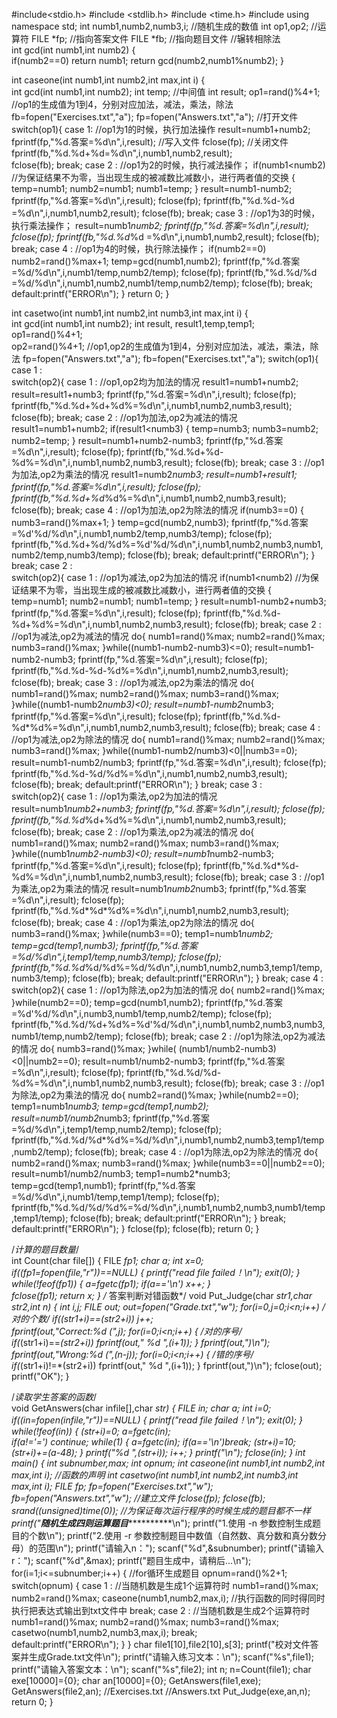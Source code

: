 #include<stdio.h>
#include <stdlib.h>
#include <time.h>
#include <iostream>
using namespace std;
int numb1,numb2,numb3,i;	//随机生成的数值
int op1,op2;	//运算符
FILE *fp;	//指向答案文件 
FILE *fb;	//指向题目文件 
//辗转相除法  
int gcd(int numb1,int numb2) {	
	if(numb2==0) return numb1;
	return	gcd(numb2,numb1%numb2);	
}

int caseone(int numb1,int numb2,int max,int i) {	 
	int gcd(int numb1,int numb2);
	int temp;	//中间值
	int result;
	op1=rand()%4+1;		//op1的生成值为1到4，分别对应加法，减法，乘法，除法
	fb=fopen("Exercises.txt","a");
	fp=fopen("Answers.txt","a");	//打开文件
	switch(op1){
		case 1:		//op1为1的时候，执行加法操作
			result=numb1+numb2;
			fprintf(fp,"%d.答案=%d\n",i,result);		//写入文件
		    fclose(fp);			//关闭文件
			fprintf(fb,"%d.%d+%d=%d\n",i,numb1,numb2,result);		
		    fclose(fb);	
			break;
		case 2 :		//op1为2的时候，执行减法操作；
			if(numb1<numb2)		//为保证结果不为零，当出现生成的被减数比减数小，进行两者值的交换
			{
			temp=numb1;
			numb2=numb1;
			numb1=temp;
			}
			result=numb1-numb2;
			fprintf(fp,"%d.答案=%d\n",i,result);
		    fclose(fp);
			fprintf(fb,"%d.%d-%d =%d\n",i,numb1,numb2,result);
		    fclose(fb);
			break;
		case 3 :		//op1为3的时候，执行乘法操作；
			result=numb1*numb2;
			fprintf(fp,"%d.答案=%d\n",i,result);
		    fclose(fp);
			fprintf(fb,"%d.%d*%d =%d\n",i,numb1,numb2,result);
		    fclose(fb);
			break;
		case 4 :		//op1为4的时候，执行除法操作；
			if(numb2==0)
				numb2=rand()%max+1;
			temp=gcd(numb1,numb2);
			fprintf(fp,"%d.答案=%d/%d\n",i,numb1/temp,numb2/temp);
		    fclose(fp);
			fprintf(fb,"%d.%d/%d =%d/%d\n",i,numb1,numb2,numb1/temp,numb2/temp);
		    fclose(fb);
			break;
		default:printf("ERROR\n");
	}
	return 0;
}

int casetwo(int numb1,int numb2,int numb3,int max,int i) {	
	int gcd(int numb1,int numb2);
	int result, result1,temp,temp1;
	op1=rand()%4+1;		
	op2=rand()%4+1;						//op1,op2的生成值为1到4，分别对应加法，减法，乘法，除法
	fp=fopen("Answers.txt","a");
	fb=fopen("Exercises.txt","a");
	switch(op1){
		case 1 :		
			switch(op2){
			case 1 :					//op1,op2均为加法的情况
				result1=numb1+numb2;
				result=result1+numb3;
				fprintf(fp,"%d.答案=%d\n",i,result);
				fclose(fp);
				fprintf(fb,"%d.%d+%d+%d%=%d\n",i,numb1,numb2,numb3,result);
				fclose(fb);
				break;
			case 2 :					//op1为加法,op2为减法的情况
				result1=numb1+numb2;
				if(result1<numb3)
				{
					temp=numb3;
					numb3=numb2;
					numb2=temp;
				}
				result=numb1+numb2-numb3;
				fprintf(fp,"%d.答案=%d\n",i,result);
				fclose(fp);
				fprintf(fb,"%d.%d+%d-%d%=%d\n",i,numb1,numb2,numb3,result);
				fclose(fb);
				break;
			case 3 :					//op1为加法,op2为乘法的情况
				result1=numb2*numb3;
				result=numb1+result1;
				fprintf(fp,"%d.答案=%d\n",i,result);
				fclose(fp);
				fprintf(fb,"%d.%d+%d*%d%=%d\n",i,numb1,numb2,numb3,result);
				fclose(fb);
				break;
			case 4 :					//op1为加法,op2为除法的情况
				if(numb3==0)
				{
				numb3=rand()%max+1;
				}
				temp=gcd(numb2,numb3);
				fprintf(fp,"%d.答案=%d'%d/%d\n",i,numb1,numb2/temp,numb3/temp);
				fclose(fp);
				fprintf(fb,"%d.%d+%d/%d%=%d'%d/%d\n",i,numb1,numb2,numb3,numb1,numb2/temp,numb3/temp);
				fclose(fb);
				break;
			default:printf("ERROR\n");
			}
			break;
		case 2 :		
			switch(op2){
				case 1 :					//op1为减法,op2为加法的情况
					if(numb1<numb2)			//为保证结果不为零，当出现生成的被减数比减数小，进行两者值的交换
					{
						temp=numb1;
						numb2=numb1;
						numb1=temp;
					}
					result=numb1-numb2+numb3;
					fprintf(fp,"%d.答案=%d\n",i,result);
					fclose(fp);
					fprintf(fb,"%d.%d-%d+%d%=%d\n",i,numb1,numb2,numb3,result);
					fclose(fb);
					break;
				case 2 :					//op1为减法,op2为减法的情况
					do{
					numb1=rand()%max;
					numb2=rand()%max;
					numb3=rand()%max;
					}while((numb1-numb2-numb3)<=0);
					result=numb1-numb2-numb3;
					fprintf(fp,"%d.答案=%d\n",i,result);
					fclose(fp);
					fprintf(fb,"%d.%d-%d-%d%=%d\n",i,numb1,numb2,numb3,result);
					fclose(fb);
					break;
				case 3 :					//op1为减法,op2为乘法的情况
					do{
					numb1=rand()%max;
					numb2=rand()%max;
					numb3=rand()%max;
					}while((numb1-numb2*numb3)<0);
					result=numb1-numb2*numb3;
					fprintf(fp,"%d.答案=%d\n",i,result);
					fclose(fp);
					fprintf(fb,"%d.%d-%d*%d%=%d\n",i,numb1,numb2,numb3,result);
					fclose(fb);
					break;
				case 4 :					//op1为减法,op2为除法的情况
					do{
					numb1=rand()%max;
					numb2=rand()%max;
					numb3=rand()%max;
					}while((numb1-numb2/numb3)<0||numb3==0);
					result=numb1-numb2/numb3;
					fprintf(fp,"%d.答案=%d\n",i,result);
					fclose(fp);
					fprintf(fb,"%d.%d-%d/%d%=%d\n",i,numb1,numb2,numb3,result);
					fclose(fb);
					break;
			default:printf("ERROR\n");
			}
			break;
		case 3 :		
			switch(op2){
				case 1 :					//op1为乘法,op2为加法的情况
					result=numb1*numb2+numb3;
					fprintf(fp,"%d.答案=%d\n",i,result);
					fclose(fp);
					fprintf(fb,"%d.%d*%d+%d%=%d\n",i,numb1,numb2,numb3,result);
					fclose(fb);
					break;
				case 2 :					//op1为乘法,op2为减法的情况
					do{
					numb1=rand()%max;
					numb2=rand()%max;
					numb3=rand()%max;
					}while((numb1*numb2-numb3)<0);
					result=numb1*numb2-numb3;
					fprintf(fp,"%d.答案=%d\n",i,result);
					fclose(fp);
					fprintf(fb,"%d.%d*%d-%d%=%d\n",i,numb1,numb2,numb3,result);
					fclose(fb);
					break;
				case 3 :					//op1为乘法,op2为乘法的情况
					result=numb1*numb2*numb3;
					fprintf(fp,"%d.答案=%d\n",i,result);
					fclose(fp);
					fprintf(fb,"%d.%d*%d*%d%=%d\n",i,numb1,numb2,numb3,result);
					fclose(fb);
					break;
				case 4 :					//op1为乘法,op2为除法的情况
					do{
					numb3=rand()%max;
					}while(numb3==0);
					temp1=numb1*numb2;
					temp=gcd(temp1,numb3);
					fprintf(fp,"%d.答案=%d/%d\n",i,temp1/temp,numb3/temp);
					fclose(fp);
					fprintf(fb,"%d.%d*%d/%d%=%d/%d\n",i,numb1,numb2,numb3,temp1/temp,numb3/temp);
					fclose(fb);
					break;
			default:printf("ERROR\n");
			}
			break;
		case 4 :		
			switch(op2){
				case 1 :					//op1为除法,op2为加法的情况
					do{
					numb2=rand()%max;
					}while(numb2==0);
					temp=gcd(numb1,numb2);
					fprintf(fp,"%d.答案=%d'%d/%d\n",i,numb3,numb1/temp,numb2/temp);
					fclose(fp);
					fprintf(fb,"%d.%d/%d+%d%=%d'%d/%d\n",i,numb1,numb2,numb3,numb3,numb1/temp,numb2/temp);
					fclose(fb);
					break;
				case 2 :					//op1为除法,op2为减法的情况
					do{
					numb3=rand()%max;
					}while(	(numb1/numb2-numb3)<0||numb2==0);
					result=numb1/numb2-numb3;
					fprintf(fp,"%d.答案=%d\n",i,result);
					fclose(fp);
					fprintf(fb,"%d.%d/%d-%d%=%d\n",i,numb1,numb2,numb3,result);
					fclose(fb);
					break;
				case 3 :					//op1为除法,op2为乘法的情况
					do{
					numb2=rand()%max;
					}while(numb2==0);
					temp1=numb1*numb3;
					temp=gcd(temp1,numb2);
					result=numb1/numb2*numb3;
					fprintf(fp,"%d.答案=%d/%d\n",i,temp1/temp,numb2/temp);
					fclose(fp);
					fprintf(fb,"%d.%d/%d*%d%=%d/%d\n",i,numb1,numb2,numb3,temp1/temp,numb2/temp);
					fclose(fb);
					break;
				case 4 :					//op1为除法,op2为除法的情况
					do{
					numb2=rand()%max;
					numb3=rand()%max;
					}while(numb3==0||numb2==0);
					result=numb1/numb2/numb3;
					temp1=numb2*numb3;
					temp=gcd(temp1,numb1);
					fprintf(fp,"%d.答案=%d/%d\n",i,numb1/temp,temp1/temp);
					fclose(fp);
					fprintf(fb,"%d.%d/%d/%d%=%d/%d\n",i,numb1,numb2,numb3,numb1/temp,temp1/temp);
					fclose(fb);
					break;
			default:printf("ERROR\n");
			}
			break;
		default:printf("ERROR\n");
	}
	fclose(fp);
	fclose(fb);
	return 0;
}

/*计算的题目数量*/  
int Count(char file[]) { 
    FILE *fp1;
    char a;
    int x=0;
    if((fp1=fopen(file,"r"))==NULL) {
        printf("read file failed！\n");
        exit(0);
    }
    while(!feof(fp1)) {
        a=fgetc(fp1);
        if(a=='\n') x++;
    }      
    fclose(fp1);
    return x;
}
/* 答案判断对错函数*/ 
void Put_Judge(char *str1,char *str2,int n) { 
	int i,j;
	FILE *out;
	out=fopen("Grade.txt","w");
	for(i=0,j=0;i<n;i++)     /*对的个数*/ 
		if(*(str1+i)==*(str2+i))
	j++;	
	fprintf(out,"Correct:%d (",j);
	for(i=0;i<n;i++) {    /*对的序号*/  
		if(*(str1+i)==*(str2+i))
		fprintf(out," %d ",(i+1));
	}
	fprintf(out,")\n");
 	fprintf(out,"Wrong:%d (",(n-j));
	for(i=0;i<n;i++) { /*错的序号*/  
		if(*(str1+i)!=*(str2+i))
		fprintf(out," %d ",(i+1));
	}
	fprintf(out,")\n");
	fclose(out);
	printf("OK");
}

/*读取学生答案的函数*/  
void GetAnswers(char infile[],char *str) { 
	FILE *in;
	char a;
	int i=0;
	if((in=fopen(infile,"r"))==NULL) {
	   printf("read file failed！\n"); 
	   exit(0);
	} 
	while(!feof(in)) {
		*(str+i)=0;
		a=fgetc(in);		
		if(a!='=') 
		continue;
		while(1)
		{
			a=fgetc(in);
			if(a=='\n')break;
			*(str+i)*=10;	
			*(str+i)+=(a-48);
	    }
			printf("%d ",*(str+i));
			i++;
	}
	printf("\n");
	fclose(in);
}
int main() {
	int subnumber,max;
	int opnum;
	int caseone(int numb1,int numb2,int max,int i);		//函数的声明
	int casetwo(int numb1,int numb2,int numb3,int max,int i);
	FILE *fp;
	fp=fopen("Exercises.txt","w");
	fb=fopen("Answers.txt","w");			//建立文件
	fclose(fp);
	fclose(fb);
	srand((unsigned)time(0));				//为保证每次运行程序的时候生成的题目都不一样
	printf("***************随机生成四则运算题目*****************************\n");
	printf("1.使用 -n 参数控制生成题目的个数\n");
	printf("2.使用 -r 参数控制题目中数值（自然数、真分数和真分数分母）的范围\n");
	printf("请输入n：");
	scanf("%d",&subnumber); 
	printf("请输入r：");
	scanf("%d",&max); 
	printf("题目生成中，请稍后...\n"); 
	for(i=1;i<=subnumber;i++) {		//for循环生成题目 
		opnum=rand()%2+1;
		switch(opnum) {
			case 1 :							//当随机数是生成1个运算符时
				numb1=rand()%max;
				numb2=rand()%max;
				caseone(numb1,numb2,max,i);		//执行函数的同时得同时执行把表达式输出到txt文件中
				break;
			case 2 :			//当随机数是生成2个运算符时
				numb1=rand()%max;
				numb2=rand()%max;
				numb3=rand()%max;
				casetwo(numb1,numb2,numb3,max,i);
				break;	
			default:printf("ERROR\n");
		}
	}
	char file1[10],file2[10],s[3]; 
    printf("校对文件答案并生成Grade.txt文件\n");
	printf("请输入练习文本：\n"); 
	scanf("%s",file1);
	printf("请输入答案文本：\n"); 
	scanf("%s",file2);
	int n;
	n=Count(file1); 
	char exe[10000]={0};
	char an[10000]={0};
	GetAnswers(file1,exe); 
	GetAnswers(file2,an);
	//Exercises.txt
	//Answers.txt
	Put_Judge(exe,an,n);
	return 0; 
}

